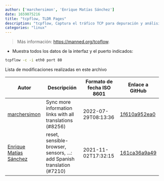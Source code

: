 ```yaml
---
author: ['marchersimon', 'Enrique Matías Sánchez']
date: 1659075216
title: "tcpflow, TLDR Pages"
description: "tcpflow, Captura el tráfico TCP para depuración y análisis."
categories: "linux"
---
```

> Más información: <https://manned.org/tcpflow>.

- Muestra todos los datos de la interfaz y el puerto indicados:

```bash
tcpflow -c -i eth0 port 80
```
Lista de modificaciones realizadas en este archivo


Autor | Descripción | Formato de fecha ISO 8601 | Enlace a GitHub
------|-----|-----|-----
[marchersimon](mailto:50295997+marchersimon@users.noreply.github.com) | Sync more information links with all translations (#8256) | 2022-07-29T08:13:36 | [1f610a952ea0](https://github.com/tldr-pages/tldr/commit/1f610a952ea0d53e0a1bdbd1246ef81f24db2f3f)
[Enrique Matías Sánchez](mailto:cronopios@gmail.com) | reset, sensible-browser, sensors, ...: add Spanish translation (#7210) | 2021-11-02T17:32:15 | [161ca36a9a49](https://github.com/tldr-pages/tldr/commit/161ca36a9a4933921539786d06f52e104311c634)


